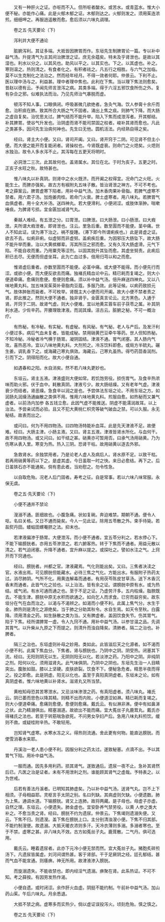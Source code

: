 <!-- { "loadSidebar": true } -->
　　又有一种肝火之证。亦呕而不入。但所呕者酸水。或苦水。或青蓝水。惟大小便不秘。亦能作心痛。此是火郁木郁之证。木郁则达之。火郁则发之。须用茱连浓煎。细细呷之。再服逍遥散而愈。愈后须以六味丸调理。

　　卷之五·先天要论（下)

　　泻利并大便不通论

　　脏腑泻利。其证多端。大抵皆因脾胃而作。东垣先生制脾胃论一篇。专以补中益气汤。升提清气为主其间治脾泄之证。庶无余蕴矣。特未及乎肾泄也。是故以其湿也。利水以分之。以其风也。助风以平之。以其实也。下之。以其虚也。补之。寒则温之。热则清之。有食者化之。有积者祛之。凡五行之相胜。与六气之加临。莫不以生克制化之法治之。然而经年经月。不得一效者何耶。仲景云。下利不止。医以理中汤与之。利益甚。理中者理中焦也。此利在下焦。当以理下焦法则愈矣。昔赵以德有云。予闻先师言泄泻之病。其类多端。得于六淫五邪饮食所伤之外。复有杂合之邪。似难执法而治。乃见先师治气暴脱而虚。

　　顿泻不知人事。口眼俱闭。呼吸甚微几欲绝者。急灸气海。饮人参膏十余斤而愈。治积痰在肺。致其所合大肠之气不固者。涌出上焦之痰。则肺气下降。而大肠之虚自复矣。治忧思太过。脾气结而不能升举。陷入下焦而成泄泻者。开其郁结。补其脾胃。使谷气升发也。治阴虚而肾不能司禁固之权者。峻补其肾而愈也。凡此之类甚多。因问先生治病何神也。先生曰无他。圆机活法。内经熟自得之矣。

　　经曰。肾主大小便。又曰。肾司开阖。又曰。肾开窍于二阴。可见肾不但主小便。而大便之能开而复能闭者。肾操权也。今肾既虚衰。则命门之火熄矣。火熄则水独治。故令人多水泻不止。其泻每在五更天将明时。

　　必洞泄二三次。此其故何也。盖肾属水。其位在北。于时为亥子。五更之时。正亥子水旺之秋。故特甚也。

　　惟八味丸以补真阴。则肾中之水火既济。而开阖之权得宜。况命门之火旺。火能生土。而脾亦强矣。故古方有椒附丸五味子散。皆治肾泄之神方。不可不考也。考之薛案云。脾胃虚寒下陷者。用补中益气汤。加木香肉果补骨脂。若脾气虚寒不禁者。用六君子汤。加炮姜肉桂。若命门火衰。脾土虚寒者。用八味丸。若脾胃气血俱虚者。用十全大补汤。送四神丸。若大便滑利。小便闭涩。或肢体渐肿。喘嗽唾痰。为脾肾亏损。宜金匮加减肾气丸。

　　秦越人难经。有五泄之分。曰胃泄。曰脾泄。曰大肠泄。曰小肠泄。曰大瘕泄。夫所谓大瘕泄者。即肾泄也。注云。里急后重。数至圊而不能便。茎中痛。世人不知此证。误为滞下治之。祸不旋踵。（滞下即今所谓痢疾也。）此是肾虚之证。欲去不去。似痢非痢。似虚努而非虚努。盖痢疾后重。为因邪压大肠坠下。故大肠不能升举而重。治以大黄槟榔辈。泻其所压之邪而愈。又有久泻大肠虚滑。元气下陷。不能自收而重。乃用粟壳等涩剂。以固其脱升其坠而愈。其虚坐努责。此痢后积已去尽。无便而但虚坐耳。此为亡血过多。倍用归芎以和之而愈。

　　惟肾虚后重者。亦数至圊而不能便。必茎中痛。或大便不能得。而小便先行而涩。或欲小便。而大便反欲去而痛。独褚氏精血论中云。精已耗而复竭之。则大小便道牵痛。愈痛则愈便。愈便则愈痛。须以补中益气汤。倍升麻送四神丸。又以八味地黄丸料。加五味吴茱萸补骨脂肉豆蔻。多服乃效。此等证候。以痢药致损元气。肢体肿胀而毙者。不可枚举。肾既主大小便而司开阖。故大小便不禁者责之肾。即此推之。然则大便不通者。独非肾乎。金匮真言论云。北方黑色。入通于肾。开窍于二阴。故肾气虚。则大小便难。宜以地黄苁蓉车前子茯苓之属。补其阴利水道。少佐辛药。开腠理致津液。而润其燥。洁古云。脏腑之秘。不可一概治疗。

　　有热秘。有冷秘。有实秘。有虚秘。有风秘。有气秘。老人与产后。及发汗利小便过多。病后气血未复者。皆能成秘。禁用硝黄巴豆牵牛等药。世人但知热秘。不知冷秘。冷秘者冷气横于肠胃。凝阴固结。津液不通。胃气闭塞。其人肠内气攻。喜热恶冷。宜以八味地黄丸料。大剂煎之。冷冻饮料即愈。或局方半硫丸。碾生姜。调乳香下之。或海藏己寒丸俱效。海藏云。己寒丸虽热。得芍药茴香润剂。引而下之。阴得阳而化。故大小便自通。

　　如遇春和之阳。水自消矣。然不若八味丸更妙也。

　　东垣云。肾主五液。津液盛则大便如常。若饥饱劳役。损伤胃气。及食辛热浓味而助火邪。伏于血中。耗散真阴。津液亏少。故大肠结燥。又有老年气虚。津液衰少而结者。肾恶燥。急食辛以润之是也。予尝体法东垣之论。不用东垣之方。如润肠丸润燥汤通幽散之类俱不用。惟用六味地黄丸料。煎服自愈。如热秘而又兼气虚者。以前汤内加参 各五钱立愈。此因气虚不能推送。阴虚不能濡润故耳。以上治法。予尝亲试而必验。且又不犯大黄桃仁枳壳等破气破血之禁。可以久服。永无秘结。故表而出之。

　　或问曰。何为不用四物汤。曰四物汤特能补血耳。此是先天津液不足。故便难。经曰。大肠主津。小肠主液。又曰。肾主五液。津液皆肾水所化。与血何干。故不用四物汤。或又问曰。如干结之甚。硝黄亦可暂用否。曰承气汤用硝黄。乃为伤寒从表入里。寒变为热。热入三阴。恐肾干枯。故用硝黄以逐去外邪。

　　急救肾水。余独禁用者。乃是论老人虚人及病后人。肾水原不足。以致干枯。若再用硝黄等药以下之。是虚其虚。今日虽取一时之快。来日必愈结。再下之。后日虽铁石亦不能通矣。倘有患此者。当劝慰之。勿令性急。

　　以自取危殆。况老人后门固者。寿考之征。自是常事。若以六味八味常服。永保无虞。

　　卷之五·先天要论（下)

　　小便不通并不禁论

　　溲溺不通。匪细故也。小腹急痛。状如复碗。奔迫难禁。期朝不通。便令人呕。名曰关格。又日不通而毙矣。今人一见此证。除用五苓散之外。束手待毙。若盐熨丹田。蝼蛄田螺罨脐之法。抑末也。

　　若津液偏渗于肠胃。大便泄泻。而小便不通者。宜五苓分利之。若水停心下。不能下输膀胱者。亦用五苓渗泄之。若六腑客热。转于下焦而不通者。用益元散以清之。若气迫闭塞。升降不通者。宜升麻以提之。或探吐之。譬如水注之气。上窍开而下窍通也。

　　经曰。膀胱者。州都之官。津液藏焉。气化则能出矣。又曰。三焦者决渎之官。水液出焉。可见膀胱但能藏水。必待三焦之气化。方能出水。有服附子热药太过。消尽肺阴。气所不化。用黄连解毒而通者。有用茯芩陈皮甘草汤。送下木香沉香末而通者。此皆气化之验也。以上治法。皆有余之证。谓膀胱中原有水。或为热结。或气闭。有水可通而通之也。至于不足之证。乃虚劳汗多。五内枯燥。脂腴既去。不能生津。膀胱中原无水积而欲通之。如向乞人而求食。已穷而益穷矣。故东垣分在气在血而治之。以渴与不渴辨之。如渴而小便不利。此属上焦气分。水生于金。肺热则是清化之源绝矣。当于肺之分助其秋令。水自生焉。如天令至秋。白露降。须用清金之药。如生脉散之类为当。又有脾虚者。盖因饮食失节。伤其胃气。陷于下焦。经所谓脾胃一虚。令人九窍不通。用补中益气汤。以参甘温之品。先调其胃气。以升柴从九原之下而提之。则清升而浊自降矣。清肺者。隔二之治也。补脾者。

　　隔三之治也。东垣虚则补母之妙用。类如此。此皆滋后天之化源者。如不渴而小便不利。此属下焦血分。下焦者。肾与膀胱也。乃阴中之阴。阴受热。闭塞其下流。经曰。无阳则阴无以生。无阴则阳无以化。若淡渗之药。乃阳中之阴。非纯阴之剂。阳何以化。须用滋肾丸。此气味俱阴。乃阴中之阴也。东垣先生治一人目睛突出。腹胀如鼓。膝以上坚硬。皮肤欲裂。饮食不下。便秘急危者。精思半夜而得之。投之即愈。此是阴虚。阳无以化也。盖至于真阳真阴虚者。东垣未之论。如有真阴虚者。惟六味地黄以补肾水。滋肾丸又所当禁。

　　黄柏知母恐其苦寒泄水。又忌淡味渗泄之药。有真阳虚者。须八味丸。褚氏云。阴已萎而思色以降其精。则精不出而内败。小便道涩如淋。精已耗而复竭之。则大小便道牵痛。愈痛则愈便。愈便则愈痛。戴氏云。有似淋非淋。便中有如鼻涕之状。此乃精溺俱出。精塞溺道。故欲出不能而痛。宜大菟丝子丸鹿茸丸。戴氏亦得褚氏之法也。若至于转筋喘急欲死。不问男女孕妇产后。急用八味丸料煎饮。缓则不救。或疑桂附辛热。不敢轻用。

　　岂知肾气虚寒。水寒水冻之义。得热则流通。舍此更有何物。能直达膀胱。而使雪消春水来耶。

　　丹溪治一老人患小便不利。因服分利之药太过。遂致秘塞。点滴不出。予以其胃气下陷。用补中益气汤。

　　一服而通。因先多用利药。损其肾气。遂致通后。遗尿一夜不止。急补其肾然后已。凡医之治是证者。未有不用泄利之剂。谁能顾其肾气之虚哉。予特表之。以为世戒。

　　后若有善法丹溪者。已明知其肺虚矣。乃以补中益气汤。送肾气丸。岂不上下相须。子母相益耶。灵枢言手太阴之别。名曰列缺。其病虚则欠缺。小便遗数。肺为上焦。通调水道。下输膀胱。肾又上连肺。故将两藏。是子母也。母虚子亦虚。自然之理。东垣云。小便遗失。肺金虚也。宜安卧养气禁劳役。以黄 人参之类大补之。不愈当责之肾。经曰。膀胱不约为遗尿。仲景云。下焦竭则遗溺失便。又云。下焦不归。则遗溲。盖下焦在膀胱上口。主分别清浊溲小便。下焦不归其部。不能约制溲便。故遗溺。大抵天暖衣浓则多汗。天冷衣薄则多溺。多溺者寒也。至于不禁。虚寒之甚。非八味丸不效。古方如菟丝子丸。鹿茸散。二气丹。俱可选用。

　　戴氏云。睡着遗尿者。此亦下元冷小便无禁而然。宜大菟丝子丸。猪胞炙碎煎汤下。凡遗尿皆属虚。刘河间谓热甚。客于肾部。干于足厥阴之经。廷孔郁结。甚而气血不能宣通。则痿痹。神无所用。故津液渗入膀胱。

　　而旋溺遗失。不能收禁也。即内经淫气遗溺。痹聚在肾。此系热证。不可不知。考之薛按。有因劳发热作渴。

　　小便自遗。或时闭涩。余作肝火血虚。阴挺不能约制。午前补中益气汤。加山药山茱。午后六味丸。月余悉退。

　　大抵不禁之病。虚寒多而实热少。倘以虚证误投泻火。顷刻危殆。慎之慎之。

　　卷之五·先天要论（下)

